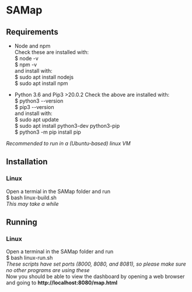 # SAMap
## Requirements
* Node and npm  
Check these are installed with:  
$ node -v  
$ npm -v  
and install with:  
$ sudo apt install nodejs  
$ sudo apt install npm  
  
* Python 3.6 and Pip3 >20.0.2
Check the above are installed with:  
$ python3 --version  
$ pip3 --version  
and install with:  
$ sudo apt update  
$ sudo apt install python3-dev python3-pip  
$ python3 -m pip install pip

*Recommended to run in a (Ubuntu-based) linux VM*

## Installation
### Linux
Open a termial in the SAMap folder and run  
$ bash linux-build.sh  
*This may take a while*  

## Running
### Linux
Open a terminal in the SAMap folder and run  
$ bash linux-run.sh  
*These scripts have set ports (8000, 8080, and 8081), so please make sure no other programs are using these*  
Now you should be able to view the dashboard by opening a web browser and going to **http://localhost:8080/map.html**

